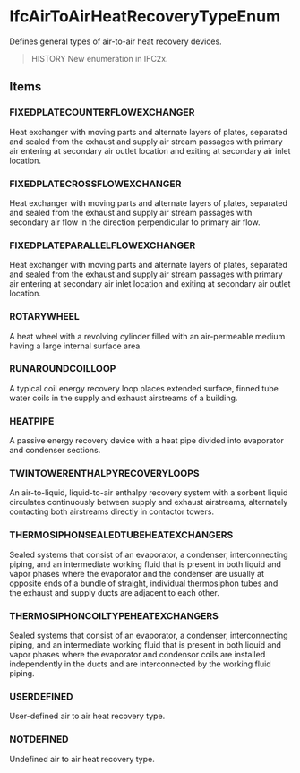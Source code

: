 # IfcAirToAirHeatRecoveryTypeEnum

Defines general types of air-to-air heat recovery devices.
<!-- end of short definition -->

> HISTORY New enumeration in IFC2x.

## Items

### FIXEDPLATECOUNTERFLOWEXCHANGER
Heat exchanger with moving parts and alternate layers of plates, separated and sealed from the exhaust and supply air stream passages with primary air entering at secondary air outlet location and exiting at secondary air inlet location.

### FIXEDPLATECROSSFLOWEXCHANGER
Heat exchanger with moving parts and alternate layers of plates, separated and sealed from the exhaust and supply air stream passages with secondary air flow in the direction perpendicular to primary air flow.

### FIXEDPLATEPARALLELFLOWEXCHANGER
Heat exchanger with moving parts and alternate layers of plates, separated and sealed from the exhaust and supply air stream passages with primary air entering at secondary air inlet location and exiting at secondary air outlet location.

### ROTARYWHEEL
A heat wheel with a revolving cylinder filled with an air-permeable medium having a large internal surface area.

### RUNAROUNDCOILLOOP
A typical coil energy recovery loop places extended surface, finned tube water coils in the supply and exhaust airstreams of a building.

### HEATPIPE
A passive energy recovery device with a heat pipe divided into evaporator and condenser sections.

### TWINTOWERENTHALPYRECOVERYLOOPS
An air-to-liquid, liquid-to-air enthalpy recovery system with a sorbent liquid circulates continuously between supply and exhaust airstreams, alternately contacting both airstreams directly in contactor towers.

### THERMOSIPHONSEALEDTUBEHEATEXCHANGERS
Sealed systems that consist of an evaporator, a condenser, interconnecting piping, and an intermediate working fluid that is present in both liquid and vapor phases where the evaporator and the condenser are usually at opposite ends of a bundle of straight, individual thermosiphon tubes and the exhaust and supply ducts are adjacent to each other.

### THERMOSIPHONCOILTYPEHEATEXCHANGERS
Sealed systems that consist of an evaporator, a condenser, interconnecting piping, and an intermediate working fluid that is present in both liquid and vapor phases where the evaporator and condensor coils are installed independently in the ducts and are interconnected by the working fluid piping.

### USERDEFINED
User-defined air to air heat recovery type.

### NOTDEFINED
Undefined air to air heat recovery type.
